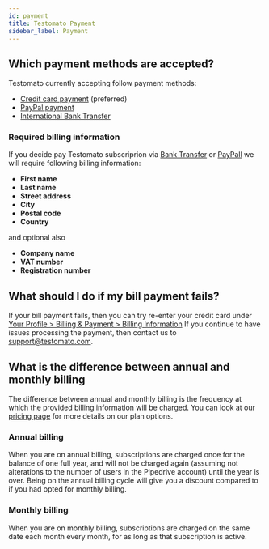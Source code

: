 ```yaml
---
id: payment
title: Testomato Payment
sidebar_label: Payment
---
```


## Which payment methods are accepted?

Testomato currently accepting follow payment methods:

* [Credit card payment](02-credit-card.md) (preferred)
* [PayPal payment](03-paypal-payments.md) 
* [International Bank Transfer](04-bank-transfer.md)

### Required billing information

If you decide pay Testomato subscriprion via [Bank Transfer](04-bank-transfer.md) or [PayPall](03-paypal-payments.md) we will require following billing information:

* **First name**
* **Last name**
* **Street address**
* **City**
* **Postal code**
* **Country**

and optional also

* **Company name**
* **VAT number**
* **Registration number**

## What should I do if my bill payment fails?

If your bill payment fails, then you can try re-enter your credit card under [Your Profile > Billing & Payment > Billing Information](https://www.testomato.com/user/payments/billing) 
If you continue to have issues processing the payment, then contact us to <support@testomato.com>. 

## What is the difference between annual and monthly billing

The difference between annual and monthly billing is the frequency at which the provided billing information will be charged.
You can look at our [pricing page](https://www.testomato.com/pricing) for more details on our plan options. 

### Annual billing

When you are on annual billing, subscriptions are charged once for the balance of one full year, and will not be charged again (assuming not alterations to the number of users in the Pipedrive account) until the year is over.
Being on the annual billing cycle will give you a discount compared to if you had opted for monthly billing. 

### Monthly billing

When you are on monthly billing, subscriptions are charged on the same date each month every month, for as long as that subscription is active.

<!-- You can cancel your account at any time, taking effect at the next payment date. -->